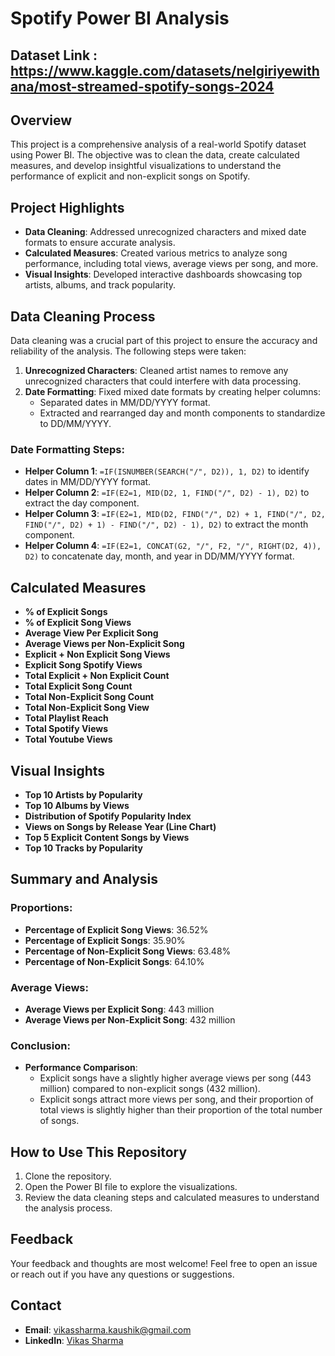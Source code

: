 # Spotify Power BI Analysis

## Dataset Link : https://www.kaggle.com/datasets/nelgiriyewithana/most-streamed-spotify-songs-2024

## Overview

This project is a comprehensive analysis of a real-world Spotify dataset using Power BI. The objective was to clean the data, create calculated measures, and develop insightful visualizations to understand the performance of explicit and non-explicit songs on Spotify.

## Project Highlights

- **Data Cleaning**: Addressed unrecognized characters and mixed date formats to ensure accurate analysis.
- **Calculated Measures**: Created various metrics to analyze song performance, including total views, average views per song, and more.
- **Visual Insights**: Developed interactive dashboards showcasing top artists, albums, and track popularity.

## Data Cleaning Process

Data cleaning was a crucial part of this project to ensure the accuracy and reliability of the analysis. The following steps were taken:

1. **Unrecognized Characters**: Cleaned artist names to remove any unrecognized characters that could interfere with data processing.
2. **Date Formatting**: Fixed mixed date formats by creating helper columns:
   - Separated dates in MM/DD/YYYY format.
   - Extracted and rearranged day and month components to standardize to DD/MM/YYYY.

### Date Formatting Steps:

- **Helper Column 1**: `=IF(ISNUMBER(SEARCH("/", D2)), 1, D2)` to identify dates in MM/DD/YYYY format.
- **Helper Column 2**: `=IF(E2=1, MID(D2, 1, FIND("/", D2) - 1), D2)` to extract the day component.
- **Helper Column 3**: `=IF(E2=1, MID(D2, FIND("/", D2) + 1, FIND("/", D2, FIND("/", D2) + 1) - FIND("/", D2) - 1), D2)` to extract the month component.
- **Helper Column 4**: `=IF(E2=1, CONCAT(G2, "/", F2, "/", RIGHT(D2, 4)), D2)` to concatenate day, month, and year in DD/MM/YYYY format.

## Calculated Measures

- **% of Explicit Songs** 
- **% of Explicit Song Views** 
- **Average View Per Explicit Song** 
- **Average Views per Non-Explicit Song**
- **Explicit + Non Explicit Song Views** 
- **Explicit Song Spotify Views** 
- **Total Explicit + Non Explicit Count** 
- **Total Explicit Song Count** 
- **Total Non-Explicit Song Count** 
- **Total Non-Explicit Song View** 
- **Total Playlist Reach** 
- **Total Spotify Views**
- **Total Youtube Views**

## Visual Insights

- **Top 10 Artists by Popularity**
- **Top 10 Albums by Views**
- **Distribution of Spotify Popularity Index**
- **Views on Songs by Release Year (Line Chart)**
- **Top 5 Explicit Content Songs by Views**
- **Top 10 Tracks by Popularity**

## Summary and Analysis

### Proportions:

- **Percentage of Explicit Song Views**: 36.52%
- **Percentage of Explicit Songs**: 35.90%
- **Percentage of Non-Explicit Song Views**: 63.48%
- **Percentage of Non-Explicit Songs**: 64.10%

### Average Views:

- **Average Views per Explicit Song**: 443 million
- **Average Views per Non-Explicit Song**: 432 million

### Conclusion:

- **Performance Comparison**:
  - Explicit songs have a slightly higher average views per song (443 million) compared to non-explicit songs (432 million).
  - Explicit songs attract more views per song, and their proportion of total views is slightly higher than their proportion of the total number of songs.

## How to Use This Repository

1. Clone the repository.
2. Open the Power BI file to explore the visualizations.
3. Review the data cleaning steps and calculated measures to understand the analysis process.

## Feedback

Your feedback and thoughts are most welcome! Feel free to open an issue or reach out if you have any questions or suggestions.

## Contact

- **Email**: vikassharma.kaushik@gmail.com
- **LinkedIn**: [Vikas Sharma](https://www.linkedin.com/in/vikassharma/)
